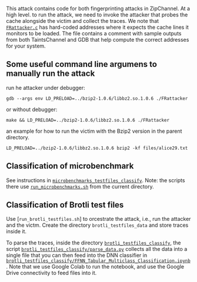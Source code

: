 This attack contains code for both fingerprinting attacks in ZipChannel. At a high level. to run the attack, we need to invoke the attacker that probes the cache alongside the victim and collect the traces. We note that [`FRattacker.c`](FRattacker) has hard-coded addresses where it expects the cache lines it monitors to be loaded. The file contains a comment with sample outputs from both TaintsChannel and GDB that help compute the correct addresses for your system.


## Some useful command line argumens to manually run the attack

run he attacker under debugger:
```
gdb --args env LD_PRELOAD=../bzip2-1.0.6/libbz2.so.1.0.6 ./FRattacker
```

or without debugger:
```
make && LD_PRELOAD=../bzip2-1.0.6/libbz2.so.1.0.6 ./FRattacker
```

an example for how to run the victim with the Bzip2 version in the parent directory.
```
LD_PRELOAD=../bzip2-1.0.6/libbz2.so.1.0.6 bzip2 -kf files/alice29.txt
```

## Classification of microbenchmark
See instructions in [`microbenchmarks_testfiles_classify`](microbenchmarks_testfiles_classify). Note: the scripts there use [`run_microbenchmarks.sh`](run_microbenchmarks.sh) from the current directory.

## Classification of Brotli test files
Use [`run_brotli_testfiles.sh`] to orcestrate the attack, i.e., run the attacker and the victm. Create the directory `brotli_testfiles_data` and store traces inside it.

To parse the traces, inside the directory [`brotli_testfiles_classify`](brotli_testfiles_classify), the script [`brotli_testfiles_classify/parse_data.py`](brotli_testfiles_classify/parse_data.py) collects all the data into a single file that you can then feed into the DNN classifier in [`brotli_testfiles_classify/FFNN_Tabular_Multiclass_Classification.ipynb`](brotli_testfiles_classify/FFNN_Tabular_Multiclass_Classification.ipynb).
Note that we use Google Colab to run the notebook, and use the Google Drive connectivity to feed files into it.
